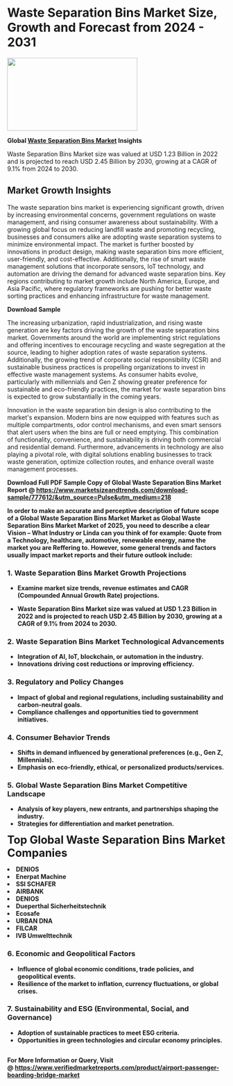 <H1>Waste Separation Bins Market Size, Growth and Forecast from 2024 - 2031</H1><img class="aligncenter size-medium wp-image-584254" src="https://thirdeyenews.in/wp-content/uploads/2024/09/Global-Market-Research-300x168.jpeg" alt="" width="300" height="168" /><p><strong>Global&nbsp;<a href="https://www.marketsizeandtrends.com/download-sample/777612/&amp;utm_source=Pulse&amp;utm_medium=218">Waste Separation Bins Market</a> Insights</strong></p><p>Waste Separation Bins Market size was valued at USD 1.23 Billion in 2022 and is projected to reach USD 2.45 Billion by 2030, growing at a CAGR of 9.1% from 2024 to 2030.</p><p><h2>Market Growth Insights</h2> <p>The waste separation bins market is experiencing significant growth, driven by increasing environmental concerns, government regulations on waste management, and rising consumer awareness about sustainability. With a growing global focus on reducing landfill waste and promoting recycling, businesses and consumers alike are adopting waste separation systems to minimize environmental impact. The market is further boosted by innovations in product design, making waste separation bins more efficient, user-friendly, and cost-effective. Additionally, the rise of smart waste management solutions that incorporate sensors, IoT technology, and automation are driving the demand for advanced waste separation bins. Key regions contributing to market growth include North America, Europe, and Asia Pacific, where regulatory frameworks are pushing for better waste sorting practices and enhancing infrastructure for waste management.</p> <p><strong>Download Sample</strong></p> <p>The increasing urbanization, rapid industrialization, and rising waste generation are key factors driving the growth of the waste separation bins market. Governments around the world are implementing strict regulations and offering incentives to encourage recycling and waste segregation at the source, leading to higher adoption rates of waste separation systems. Additionally, the growing trend of corporate social responsibility (CSR) and sustainable business practices is propelling organizations to invest in effective waste management systems. As consumer habits evolve, particularly with millennials and Gen Z showing greater preference for sustainable and eco-friendly practices, the market for waste separation bins is expected to grow substantially in the coming years.</p> <p>Innovation in the waste separation bin design is also contributing to the market's expansion. Modern bins are now equipped with features such as multiple compartments, odor control mechanisms, and even smart sensors that alert users when the bins are full or need emptying. This combination of functionality, convenience, and sustainability is driving both commercial and residential demand. Furthermore, advancements in technology are also playing a pivotal role, with digital solutions enabling businesses to track waste generation, optimize collection routes, and enhance overall waste management processes.</p> <p><strong></p><p><span class=""><strong>Download Full PDF Sample Copy of Global Waste Separation Bins Market Report</strong> @ <a href="https://www.marketsizeandtrends.com/download-sample/777612/&amp;utm_source=Pulse&amp;utm_medium=218" target="_blank">https://www.marketsizeandtrends.com/download-sample/777612/&amp;utm_source=Pulse&amp;utm_medium=218</a></span></p><p>In order to make an accurate and perceptive description of future scope of a Global&nbsp;Waste Separation Bins Market Market as Global&nbsp;Waste Separation Bins Market Market of 2025, you need to describe a clear Vision &ndash; What Industry or Linda can you think of for example: Quote from a Technology, healthcare, automotive, renewable energy, name the market you are Reffering to. However, some general trends and factors usually impact market reports and their future outlook include:</p><h3>1.&nbsp;<strong>Waste Separation Bins Market Growth Projections</strong></h3><ul><li>Examine market size trends, revenue estimates and CAGR (Compounded Annual Growth Rate) projections.</li><li><p>Waste Separation Bins Market size was valued at USD 1.23 Billion in 2022 and is projected to reach USD 2.45 Billion by 2030, growing at a CAGR of 9.1% from 2024 to 2030.</p></li></ul><h3>2.&nbsp;<strong>Waste Separation Bins Market Technological Advancements</strong></h3><ul><li>Integration of AI, IoT, blockchain, or automation in the industry.</li><li>Innovations driving cost reductions or improving efficiency.</li></ul><h3>3.&nbsp;<strong>Regulatory and Policy Changes</strong></h3><ul><li>Impact of global and regional regulations, including sustainability and carbon-neutral goals.</li><li>Compliance challenges and opportunities tied to government initiatives.</li></ul><h3>4.&nbsp;<strong>Consumer Behavior Trends</strong></h3><ul><li>Shifts in demand influenced by generational preferences (e.g., Gen Z, Millennials).</li><li>Emphasis on eco-friendly, ethical, or personalized products/services.</li></ul><h3>5.&nbsp;<strong>Global Waste Separation Bins Market Competitive Landscape</strong></h3><ul><li>Analysis of key players, new entrants, and partnerships shaping the industry.</li><li>Strategies for differentiation and market penetration.</li></ul><p data-pm-slice="1 1 []"><span style="color: inherit; font-family: inherit; font-size: 25px;">Top Global Waste Separation Bins Market Companies</span></p><div class="" data-test-id=""><p><li>DENIOS</li><li> Enerpat Machine</li><li> SSI SCHAFER</li><li> AIRBANK</li><li> DENIOS</li><li> Dueperthal Sicherheitstechnik</li><li> Ecosafe</li><li> URBAN DNA</li><li> FILCAR</li><li> IVB Umwelttechnik</li></p></div><h3>6.&nbsp;<strong>Economic and Geopolitical Factors</strong></h3><ul><li>Influence of global economic conditions, trade policies, and geopolitical events.</li><li>Resilience of the market to inflation, currency fluctuations, or global crises.</li></ul><h3>7.&nbsp;<strong>Sustainability and ESG (Environmental, Social, and Governance)</strong></h3><ul><li>Adoption of sustainable practices to meet ESG criteria.</li><li>Opportunities in green technologies and circular economy principles.</li></ul><h2><strong style="font-size: 14px;">For More Information or Query, Visit @&nbsp;</strong><a style="background-color: #ffffff; font-size: 14px;" href="https://www.marketsizeandtrends.com/report/waste-separation-bins-market/" target="_blank">https://www.verifiedmarketreports.com/product/airport-passenger-boarding-bridge-market</a></h2>
